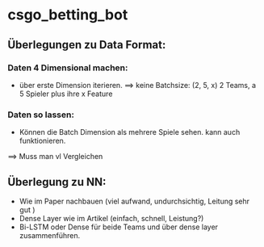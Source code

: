 # csgo_betting_bot

## Überlegungen zu Data Format: 

### Daten 4 Dimensional machen:
* über erste Dimension iterieren. ==> keine Batchsize: (2, 5, x) 2 Teams, a 5 Spieler plus ihre x Feature

### Daten so lassen: 
* Können die Batch Dimension als mehrere Spiele sehen. kann auch funktionieren. 

==> Muss man vl Vergleichen

## Überlegung zu NN: 

* Wie im Paper nachbauen (viel aufwand, undurchsichtig, Leitung sehr gut )
* Dense Layer wie im Artikel (einfach, schnell, Leistung?)
* Bi-LSTM oder Dense für beide Teams und über dense layer zusammenführen. 
